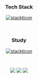 
<!DOCTYPE html>
<html lang="en">
<head>
  <meta charset="UTF-8">
  <meta name="viewport" content="width=device-width, initial-scale=1.0">
</head>
<body>
  <h3 align="center"> Tech Stack </h3>
  <p align="center">
    <a href="https://github.com/msdio/stackticon"><img src="https://firebasestorage.googleapis.com/v0/b/stackticon-81399.appspot.com/o/images%2F1715778583671?alt=media&token=6ac85d7e-225f-403c-9db4-be1cae0100db"   alt="stackticon" /></a>
  </p>
  <br/>
  <h3 align="center"> Study </h3>
  <p align="center">
    <a href="https://github.com/msdio/stackticon"><img src="https://firebasestorage.googleapis.com/v0/b/stackticon-81399.appspot.com/o/images%2F1717082836421?alt=media&token=a794bca0-156f-48e4-8641-c6fefd1ac123" alt="stackticon" /></a>
  </p>
  <br/>
  <p align="center">  
    <a href="https://blog.naver.com/damhee6624"><img src="https://img.shields.io/badge/Blog-03C75A?style=for-the-badge&logo=Naver&logoColor=white"/></a>
    <a href="https://www.notion.so/"><img src="https://img.shields.io/badge/Notion-%23000000.svg?style=for-the-badge&logo=Notion&logoColor=white"/></a>
    <a href="https://github.com/damhee-kim/"><img src="https://img.shields.io/badge/GitHub-181717?style=for-the-badge&logo=GitHub&logoColor=white&link=https://github.com/damhee-kim"/></a>
  </p>
</body>
</html>
